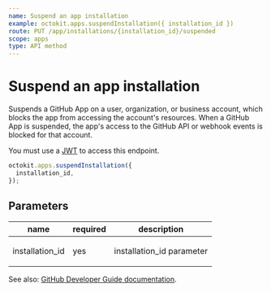 ```yaml
---
name: Suspend an app installation
example: octokit.apps.suspendInstallation({ installation_id })
route: PUT /app/installations/{installation_id}/suspended
scope: apps
type: API method
---
```


# Suspend an app installation

Suspends a GitHub App on a user, organization, or business account, which blocks the app from accessing the account's resources. When a GitHub App is suspended, the app's access to the GitHub API or webhook events is blocked for that account.

You must use a [JWT](https://docs.github.com/apps/building-github-apps/authenticating-with-github-apps/#authenticating-as-a-github-app) to access this endpoint.

```js
octokit.apps.suspendInstallation({
  installation_id,
});
```

## Parameters

<table>
  <thead>
    <tr>
      <th>name</th>
      <th>required</th>
      <th>description</th>
    </tr>
  </thead>
  <tbody>
    <tr><td>installation_id</td><td>yes</td><td>

installation_id parameter

</td></tr>
  </tbody>
</table>

See also: [GitHub Developer Guide documentation](https://docs.github.com/v3/apps/#suspend-an-app-installation).
